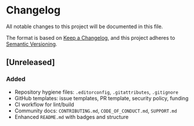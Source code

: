 # Changelog
All notable changes to this project will be documented in this file.

The format is based on [Keep a Changelog](https://keepachangelog.com/en/1.1.0/),
and this project adheres to [Semantic Versioning](https://semver.org/spec/v2.0.0.html).

## [Unreleased]
### Added
- Repository hygiene files: `.editorconfig`, `.gitattributes`, `.gitignore`
- GitHub templates: issue templates, PR template, security policy, funding
- CI workflow for lint/build
- Community docs: `CONTRIBUTING.md`, `CODE_OF_CONDUCT.md`, `SUPPORT.md`
- Enhanced `README.md` with badges and structure


